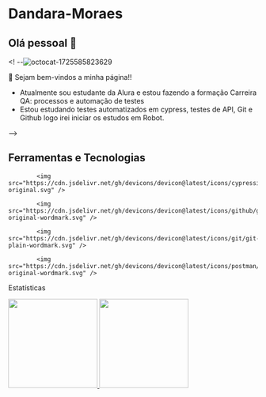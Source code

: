# Dandara-Moraes

## Olá pessoal 👋

<! --![octocat-1725585823629](https://github.com/user-attachments/assets/b9af244c-42cf-4701-a373-3ce7d44cf4d2)


🌱  Sejam bem-vindos a minha página!!

- Atualmente sou estudante da Alura e estou fazendo a formação Carreira QA: processos e automação de testes
- Estou estudando testes automatizados em cypress, testes de API, Git e Github logo irei iniciar os estudos em Robot.
  
-->

## Ferramentas e Tecnologias


            <img src="https://cdn.jsdelivr.net/gh/devicons/devicon@latest/icons/cypressio/cypressio-original.svg" />
          
            <img src="https://cdn.jsdelivr.net/gh/devicons/devicon@latest/icons/github/github-original-wordmark.svg" />
          
            <img src="https://cdn.jsdelivr.net/gh/devicons/devicon@latest/icons/git/git-plain-wordmark.svg" />
          
            <img src="https://cdn.jsdelivr.net/gh/devicons/devicon@latest/icons/postman/postman-original-wordmark.svg" />
          

          


Estatísticas

<div>
<a href="https://github.com/dandarabah">
<img loading="lazy" height="180em" src="https://github-readme-stats.vercel.app/api/top-langs/?username=dandarabah&layout=compact&langs_count=7&theme=dracula"/>
<img loading="lazy" height="180em" src="https://github-readme-stats.vercel.app/api?username=dandarabah&show_icons=true&theme=dracula&include_all_commits=true&count_private=true"/>
</div>
